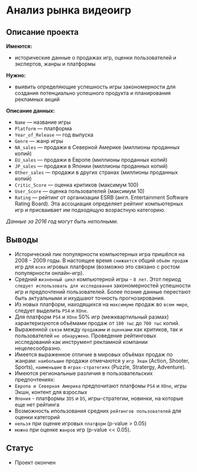 # Анализ рынка видеоигр

## Описание проекта

**Имеются:**

- исторические данные о продажах игр, оценки пользователей и экспертов, жанры и платформы


**Нужно:**

- выявить определяющие успешность игры закономерности для создания потенциально успешного продукта и планирования рекламных акций

**Описание данных:**

- `Name` — название игры
- `Platform` — платформа
- `Year_of_Release` — год выпуска
- `Genre` — жанр игры
- `NA_sales` — продажи в Северной Америке (миллионы проданных копий)
- `EU_sales` — продажи в Европе (миллионы проданных копий)
- `JP_sales` — продажи в Японии (миллионы проданных копий)
- `Other_sales` — продажи в других странах (миллионы проданных копий)
- `Critic_Score` — оценка критиков (максимум 100)
- `User_Score` — оценка пользователей (максимум 10)
- `Rating` — рейтинг от организации ESRB (англ. Entertainment Software Rating Board). Эта ассоциация определяет рейтинг компьютерных игр и присваивает им подходящую возрастную категорию.


*Данные за 2016 год могут быть неполными.*

## Выводы

- Исторический пик популярности компьютерных игра пришёлся на 2008 - 2009 годы. В настоящее время `снижается` общий `объём продаж` игр для `всех` игровых платформ (возможно это связано с ростом популярности онлайн-игр).
- Средний `жизненный цикл` компьютерной игры - `8 лет`. Этот период `следует использовать для исследования` закономерностей успешности игр и предпочтений пользователей. Более позние данные перестают быть актуальными и ихудшают точность прогнозирования.
- Из новых платформ, находящихся на `максимуме` продаж во `всем мире`, следует выделить `PS4` и `XOne`.
- Для платформ `PS4` и `XOne` 50% игр (межквартильный размах) характеризуются объёмами продаж от `100 тыс` до `700 тыс` копий.
- Выраженной `связи` между `продажами` и `оценками` как критиков, так и пользователей `не обнаружено`. Проведение рейтинговых исследований как инструмент рекламной компании нецелесообразно.
- Имеется выраженное отличие в мировых объёмах продаж по жанрам: `наибольшие` продажи отмечаются у `игр Экшн` (Action, Shooter, Sports), `наименьшие` в `играх-стратегиях` (Puzzle, Stratergy, Adventure).
- Имеются региональные различия в пользовательских предпочтениях:
 - `Европа и Северная Америка` предпочитают платфомы `PS4` и `XOne`, игры Экшн, контент для взрослых
 - `Япония` - платформы `3DS` и `DS`, игры-стратегии, новинки, на которые еще нет рейтинга
- Возможность ипользования средних `рейтингов пользователей` для оценки категорий
 - `нельзя` при оценке игровых `платформ` (p-value > 0.05)
 - `можно` при оценке `жанров` игр (p-value << 0.05).

## Статус

- Проект окончен
